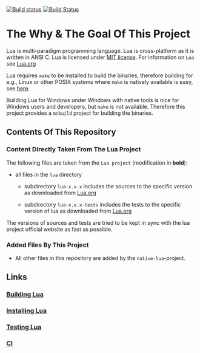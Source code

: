 [![Build status](https://ci.appveyor.com/api/projects/status/1gtcdi6wslxx3d6u/branch/master?svg=true)](https://ci.appveyor.com/project/swaldhoer/native-lua/branch/master)
[![Build Status](https://travis-ci.org/swaldhoer/dotnetcore-test.svg?branch=master)](https://travis-ci.org/swaldhoer/dotnetcore-test)

# The Why & The Goal Of This Project

Lua is  multi-paradigm programming language. Lua is cross-platform as it is
written in ANSI C. Lua is licensed under [MIT license][1].
For information on `Lua` see [Lua.org][2]

Lua requires `make` to be installed to build the binaries,
therefore building for e.g., Linux or other POSIX systems where `make` is
natively available is easy, see [here][3].

Building Lua for Windows under Windows with native tools is nice
for Windows users and developers, but `make` is not available. Therefore this
project provides a `msbuild` project for building the binaries.



## Contents Of This Repository

### Content Directly Taken From The Lua Project

The following files are taken from the `Lua project` (modification in
**bold**):

- all files in the `lua` directory

  - subdirectory `lua-x.x.x` includes the sources to the specific version as
    downloaded from [Lua.org][2]

  - subdirectory `lua-x.x.x-tests` includes the tests to the specific version
    of lua as downloaded from [Lua.org][2]

The versions of sources and tests are tried to be kept in sync with the lua
project official website as fast as possible.

### Added Files By This Project

- All other files in this repository are added by the `native-lua`-project.

## Links

### [Building Lua](doc/build.md)
### [Installing Lua](doc/install.md)
### [Testing Lua](doc/test.md)
### [CI](doc/ci.md)

[1]: https://www.lua.org/manual/5.3/readme.html#license
[2]: https://www.lua.org/
[3]: https://www.lua.org/manual/5.3/readme.html